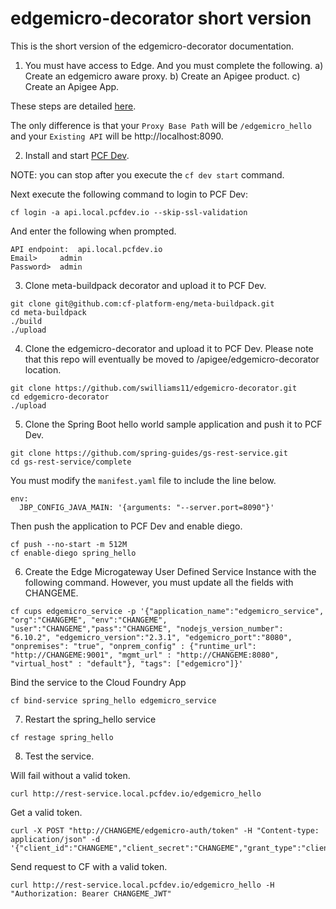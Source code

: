 # edgemicro-decorator short version
This is the short version of the edgemicro-decorator documentation.

1. You must have access to Edge. And you must complete the following.
  a) Create an edgemicro aware proxy.
  b) Create an Apigee product.
  c) Create an Apigee App.

  These steps are detailed [here](http://docs.apigee.com/microgateway/latest/setting-and-configuring-edge-microgateway#Part2).

  The only difference is that your `Proxy Base Path` will be `/edgemicro_hello` and
  your `Existing API` will be http://localhost:8090.

2. Install and start [PCF Dev](https://pivotal.io/platform/pcf-tutorials/getting-started-with-pivotal-cloud-foundry-dev/introduction).

NOTE: you can stop after you execute the `cf dev start` command.

Next execute the following command to login to PCF Dev:
```
cf login -a api.local.pcfdev.io --skip-ssl-validation
```

And enter the following when prompted.
```
API endpoint:  api.local.pcfdev.io   
Email>     admin
Password>  admin
```

3. Clone meta-buildpack decorator and upload it to PCF Dev.
```
git clone git@github.com:cf-platform-eng/meta-buildpack.git
cd meta-buildpack
./build
./upload
```

4. Clone the edgemicro-decorator and upload it to PCF Dev.
Please note that this repo will eventually be moved to /apigee/edgemicro-decorator location.

```
git clone https://github.com/swilliams11/edgemicro-decorator.git
cd edgemicro-decorator
./upload
```

5. Clone the Spring Boot hello world sample application and push it to PCF Dev.

```
git clone https://github.com/spring-guides/gs-rest-service.git
cd gs-rest-service/complete
```

You must modify the `manifest.yaml` file to include the line below.
```
env:
  JBP_CONFIG_JAVA_MAIN: '{arguments: "--server.port=8090"}'
```

Then push the application to PCF Dev and enable diego.
```
cf push --no-start -m 512M
cf enable-diego spring_hello
```

6. Create the Edge Microgateway User Defined Service Instance with the following command.
However, you must update all the fields with CHANGEME.

```
cf cups edgemicro_service -p '{"application_name":"edgemicro_service", "org":"CHANGEME", "env":"CHANGEME", "user":"CHANGEME","pass":"CHANGEME", "nodejs_version_number": "6.10.2", "edgemicro_version":"2.3.1", "edgemicro_port":"8080", "onpremises": "true", "onprem_config" : {"runtime_url": "http://CHANGEME:9001", "mgmt_url" : "http://CHANGEME:8080", "virtual_host" : "default"}, "tags": ["edgemicro"]}'
```

Bind the service to the Cloud Foundry App
```
cf bind-service spring_hello edgemicro_service
```

7. Restart the spring_hello service
```
cf restage spring_hello
```

8. Test the service.

Will fail without a valid token.
```
curl http://rest-service.local.pcfdev.io/edgemicro_hello
```

Get a valid token.
```
curl -X POST "http://CHANGEME/edgemicro-auth/token" -H "Content-type: application/json" -d '{"client_id":"CHANGEME","client_secret":"CHANGEME","grant_type":"client_credentials"}'
```

Send request to CF with a valid token.
```
curl http://rest-service.local.pcfdev.io/edgemicro_hello -H "Authorization: Bearer CHANGEME_JWT"
```
